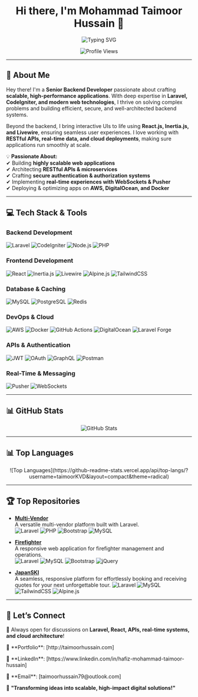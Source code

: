 <h1 align="center">Hi there, I'm Mohammad Taimoor Hussain 👋</h1>

<p align="center">
  <img src="https://readme-typing-svg.demolab.com?font=Fira+Code&pause=1000&color=F75C7E&width=435&lines=Senior+Backend+Developer;Laravel+%7C+Livewire+%7C+React;Building+Scalable+Applications;Bringing+Ideas+to+Life+with+Code!" alt="Typing SVG" />
</p>

<p align="center">
  <img src="https://komarev.com/ghpvc/?username=taimoorKVD&label=Profile+Views&color=blueviolet&style=for-the-badge" alt="Profile Views" />
</p>

---

## 🚀 **About Me**
Hey there! I'm a **Senior Backend Developer** passionate about crafting **scalable, high-performance applications**. With deep expertise in **Laravel, CodeIgniter, and modern web technologies**, I thrive on solving complex problems and building efficient, secure, and well-architected backend systems.

Beyond the backend, I bring interactive UIs to life using **React.js, Inertia.js, and Livewire**, ensuring seamless user experiences. I love working with **RESTful APIs, real-time data, and cloud deployments**, making sure applications run smoothly at scale.

💡 **Passionate About:**  
✔ Building **highly scalable web applications**  
✔ Architecting **RESTful APIs & microservices**  
✔ Crafting **secure authentication & authorization systems**  
✔ Implementing **real-time experiences with WebSockets & Pusher**  
✔ Deploying & optimizing apps on **AWS, DigitalOcean, and Docker**

---

## 💻 **Tech Stack & Tools**
### **Backend Development**
![Laravel](https://img.shields.io/badge/Laravel-%23FF2D20.svg?style=for-the-badge&logo=laravel&logoColor=white)
![CodeIgniter](https://img.shields.io/badge/CodeIgniter-%23EE4623.svg?style=for-the-badge&logo=codeigniter&logoColor=white)
![Node.js](https://img.shields.io/badge/Node.js-6DA55F?style=for-the-badge&logo=node.js&logoColor=white)
![PHP](https://img.shields.io/badge/PHP-777BB4?style=for-the-badge&logo=php&logoColor=white)

### **Frontend Development**
![React](https://img.shields.io/badge/React-%2361DAFB.svg?style=for-the-badge&logo=react&logoColor=black)
![Inertia.js](https://img.shields.io/badge/Inertia.js-2E2E2E?style=for-the-badge&logo=inertia.js&logoColor=white)
![Livewire](https://img.shields.io/badge/Livewire-4F46E5?style=for-the-badge&logo=livewire&logoColor=white)
![Alpine.js](https://img.shields.io/badge/Alpine.js-8BC34A?style=for-the-badge&logo=alpine.js&logoColor=white)
![TailwindCSS](https://img.shields.io/badge/TailwindCSS-38B2AC?style=for-the-badge&logo=tailwindcss&logoColor=white)

### **Database & Caching**
![MySQL](https://img.shields.io/badge/MySQL-4479A1?style=for-the-badge&logo=mysql&logoColor=white)
![PostgreSQL](https://img.shields.io/badge/PostgreSQL-336791?style=for-the-badge&logo=postgresql&logoColor=white)
![Redis](https://img.shields.io/badge/Redis-DC382D?style=for-the-badge&logo=redis&logoColor=white)

### **DevOps & Cloud**
![AWS](https://img.shields.io/badge/AWS-232F3E?style=for-the-badge&logo=amazon-aws&logoColor=white)
![Docker](https://img.shields.io/badge/Docker-2496ED?style=for-the-badge&logo=docker&logoColor=white)
![GitHub Actions](https://img.shields.io/badge/GitHub_Actions-2088FF?style=for-the-badge&logo=github-actions&logoColor=white)
![DigitalOcean](https://img.shields.io/badge/DigitalOcean-0080FF?style=for-the-badge&logo=digitalocean&logoColor=white)
![Laravel Forge](https://img.shields.io/badge/Laravel_Forge-%23FF2D20.svg?style=for-the-badge&logo=laravel&logoColor=white)

### **APIs & Authentication**
![JWT](https://img.shields.io/badge/JWT-000000?style=for-the-badge&logo=JSON%20web%20tokens&logoColor=white)
![OAuth](https://img.shields.io/badge/OAuth-3E3E3E?style=for-the-badge&logo=oauth&logoColor=white)
![GraphQL](https://img.shields.io/badge/GraphQL-E10098?style=for-the-badge&logo=graphql&logoColor=white)
![Postman](https://img.shields.io/badge/Postman-FF6C37?style=for-the-badge&logo=postman&logoColor=white)

### **Real-Time & Messaging**
![Pusher](https://img.shields.io/badge/Pusher-2400FF?style=for-the-badge&logo=pusher&logoColor=white)
![WebSockets](https://img.shields.io/badge/WebSockets-0078D7?style=for-the-badge&logo=websockets&logoColor=white)

---

## 📊 **GitHub Stats**
<p align="center">
  <img src="https://github-readme-stats.vercel.app/api?username=taimoorKVD&show_icons=true&theme=radical" alt="GitHub Stats" />
</p>

---

## 📊 **Top Languages**
<p align="center">
![Top Languages](https://github-readme-stats.vercel.app/api/top-langs/?username=taimoorKVD&layout=compact&theme=radical)
</p>

---

## 🏆 **Top Repositories**

- **[Multi-Vendor](https://github.com/taimoorKVD/multi-vendor)**  
  A versatile multi-vendor platform built with Laravel.  
  ![Laravel](https://img.shields.io/badge/Laravel-FF2D20?logo=laravel&logoColor=white) ![PHP](https://img.shields.io/badge/PHP-777BB4?logo=php&logoColor=white) ![Bootstrap](https://img.shields.io/badge/Bootstrap-563D7C?logo=bootstrap&logoColor=white) ![MySQL](https://img.shields.io/badge/MySQL-4479A1?logo=mysql&logoColor=white)

- **[Firefighter](https://github.com/kingdomvision/firefighter)**  
  A responsive web application for firefighter management and operations.  
  ![Laravel](https://img.shields.io/badge/Laravel-FF2D20?logo=laravel&logoColor=white) ![MySQL](https://img.shields.io/badge/MySQL-4479A1?logo=mysql&logoColor=white) ![Bootstrap](https://img.shields.io/badge/Bootstrap-563D7C?logo=bootstrap&logoColor=white) ![jQuery](https://img.shields.io/badge/jQuery-0769AD?logo=jquery&logoColor=white)

- **[JapanSKI](https://github.com/kingdomvision/japanski_travel)**  
  A seamless, responsive platform for effortlessly booking and receiving quotes for your next unforgettable tour.
  ![Laravel](https://img.shields.io/badge/Laravel-FF2D20?logo=laravel&logoColor=white) ![MySQL](https://img.shields.io/badge/MySQL-4479A1?logo=mysql&logoColor=white) ![TailwindCSS](https://img.shields.io/badge/TailwindCSS-38B2AC?logo=tailwindcss&logoColor=white) ![Alpine.js](https://img.shields.io/badge/Alpine.js-8BC34A?logo=alpine.js&logoColor=white)

---

## 🎯 **Let’s Connect**
💬 Always open for discussions on **Laravel, React, APIs, real-time systems, and cloud architecture**!  
<p>📌 **Portfolio**: [http://taimoorhussain.com]</p>
<p>🔗 **LinkedIn**: [https://www.linkedin.com/in/hafiz-mohammad-taimoor-hussain]</p>
<p>📧 **Email**: [taimoorhussain79@outlook.com]</p>


🚀 **"Transforming ideas into scalable, high-impact digital solutions!"**
